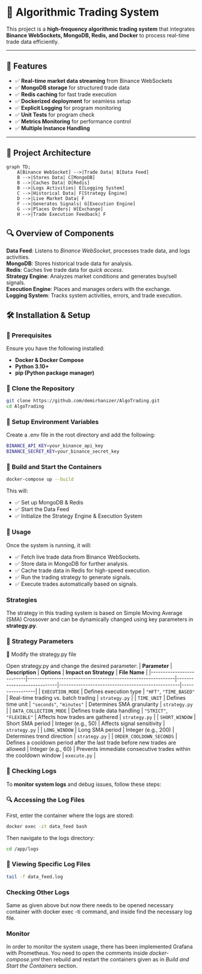 # 🚀 Algorithmic Trading System

This project is a **high-frequency algorithmic trading system** that integrates **Binance WebSockets, MongoDB, Redis, and Docker** to process real-time trade data efficiently.

---

## 📌 Features

- ✅ **Real-time market data streaming** from Binance WebSockets  
- ✅ **MongoDB storage** for structured trade data  
- ✅ **Redis caching** for fast trade execution  
- ✅ **Dockerized deployment** for seamless setup  
- ✅ **Explicit Logging** for program monitoring  
- ✅ **Unit Tests** for program check  
- ✅ **Metrics Monitoring** for performance control  
- ✅ **Multiple Instance Handling**  

---

## 📂 Project Architecture  

```mermaid
graph TD;
    A[Binance WebSocket] -->|Trade Data| B[Data Feed]
    B -->|Stores Data| C[MongoDB]
    B -->|Caches Data| D[Redis]
    B -->|Logs Activities| E[Logging System]
    C -->|Historical Data| F[Strategy Engine]
    D -->|Live Market Data| F
    F -->|Generates Signals| G[Execution Engine]
    G -->|Places Orders| H[Exchange]
    H -->|Trade Execution Feedback| F

```
## 🔍 Overview of Components  
**Data Feed**: Listens to *Binance WebSocket*, processes trade data, and logs activities.  
**MongoDB**: Stores historical trade data for analysis.  
**Redis**: Caches live trade data for *quick access*.  
**Strategy Engine**: Analyzes market conditions and generates buy/sell signals.  
**Execution Engine**: Places and manages orders with the exchange.  
**Logging System**: Tracks system activities, errors, and trade execution.  

## 🛠 Installation & Setup  

### 🔹 Prerequisites  
Ensure you have the following installed:  
- **Docker & Docker Compose**  
- **Python 3.10+**  
- **pip (Python package manager)**  

### 🔹 Clone the Repository  
```sh
git clone https://github.com/demirhanizer/AlgoTrading.git
cd AlgoTrading 

```
### 🔹 Setup Environment Variables
Create a .env file in the root directory and add the following:
```sh
BINANCE_API_KEY=your_binance_api_key  
BINANCE_SECRET_KEY=your_binance_secret_key
```

### 🔹 Build and Start the Containers
```sh
docker-compose up --build
```
This will:  
- ✅ Set up MongoDB & Redis
- ✅ Start the Data Feed
- ✅ Initialize the Strategy Engine & Execution System

### 📜 Usage 
Once the system is running, it will:
- ✅ Fetch live trade data from Binance WebSockets.   
- ✅ Store data in MongoDB for further analysis.  
- ✅ Cache trade data in Redis for high-speed execution.  
- ✅ Run the trading strategy to generate signals.  
- ✅ Execute trades automatically based on signals.

### Strategies
The strategy in this trading system is based on Simple Moving Average (SMA) Crossover and 
can be dynamically changed using key parameters in **strategy.py**.

### 📌 Strategy Parameters
📌 Modify the strategy.py file

Open strategy.py and change the desired parameter:
| **Parameter**            | **Description**                                             | **Options**                | **Impact on Strategy**                           | **File Name**   |
|--------------------------|-------------------------------------------------------------|----------------------------|--------------------------------------------------|-----------------|
| `EXECUTION_MODE`         | Defines execution type                                      | `"HFT"`, `"TIME_BASED"`    | Real-time trading vs. batch trading              | `strategy.py`   |
| `TIME_UNIT`              | Defines time unit                                           | `"seconds"`, `"minutes"`   | Determines SMA granularity                        | `strategy.py`   |
| `DATA_COLLECTION_MODE`   | Defines trade data handling                                 | `"STRICT"`, `"FLEXIBLE"`   | Affects how trades are gathered                  | `strategy.py`   |
| `SHORT_WINDOW`           | Short SMA period                                            | Integer (e.g., 50)         | Affects signal sensitivity                       | `strategy.py`   |
| `LONG_WINDOW`            | Long SMA period                                             | Integer (e.g., 200)        | Determines trend direction                       | `strategy.py`   |
| `ORDER_COOLDOWN_SECONDS` | Defines a cooldown period after the last trade before new trades are allowed | Integer (e.g., 60)         | Prevents immediate consecutive trades within the cooldown window | `execute.py`     |



### 📑 Checking Logs  

To **monitor system logs** and debug issues, follow these steps:

### 🔍 Accessing the Log Files  
First, enter the container where the logs are stored:

```sh
docker exec -it data_feed bash
```

Then navigate to the logs directory:
```sh
cd /app/logs
```

### 📜 Viewing Specific Log Files
```sh
tail -f data_feed.log
```

### Checking Other Logs  
Same as given above but now there needs to be opened necessary container with docker exec -ti <container-name> command, and inside find the necessary log file.

### Monitor 
In order to monitor the system usage, there has been implemented Grafana with Prometheus. You need to open the comments inside *docker-compose.yml* then rebuild and restart the containers given as in *Build and Start the Containers* section.
